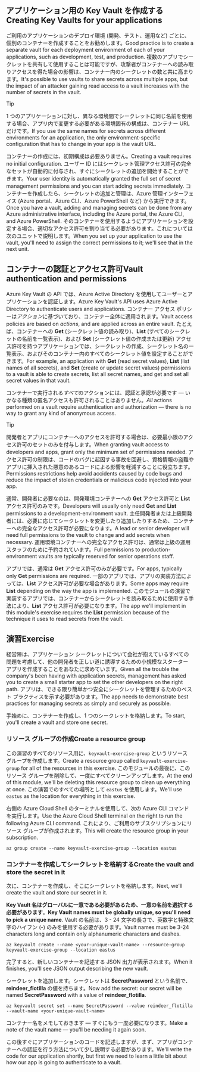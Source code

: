 ## <a name="creating-key-vaults-for-your-applications"></a><span data-ttu-id="04e81-101">アプリケーション用の Key Vault を作成する</span><span class="sxs-lookup"><span data-stu-id="04e81-101">Creating Key Vaults for your applications</span></span>

<span data-ttu-id="04e81-102">ご利用のアプリケーションのデプロイ環境 (開発、テスト、運用など) ごとに、個別のコンテナーを作成することをお勧めします。</span><span class="sxs-lookup"><span data-stu-id="04e81-102">Good practice is to create a separate vault for each deployment environment of each of your applications, such as development, test, and production.</span></span> <span data-ttu-id="04e81-103">複数のアプリでシークレットを共有して使用することは可能ですが、攻撃者がコンテナーへの読み取りアクセスを得た場合の影響は、コンテナー内のシークレットの数と共に高まります。</span><span class="sxs-lookup"><span data-stu-id="04e81-103">It's possible to use vaults to share secrets across multiple apps, but the impact of an attacker gaining read access to a vault increases with the number of secrets in the vault.</span></span>

> [!TIP]
> <span data-ttu-id="04e81-104">1 つのアプリケーションに対し、異なる環境間でシークレットに同じ名前を使用する場合、アプリ内で変更する必要がある環境固有の構成は、コンテナー URL だけです。</span><span class="sxs-lookup"><span data-stu-id="04e81-104">If you use the same names for secrets across different environments for an application, the only environment-specific configuration that has to change in your app is the vault URL.</span></span>

<span data-ttu-id="04e81-105">コンテナーの作成には、初期構成は必要ありません。</span><span class="sxs-lookup"><span data-stu-id="04e81-105">Creating a vault requires no initial configuration.</span></span> <span data-ttu-id="04e81-106">ユーザー ID にはシークレット管理アクセス許可の完全なセットが自動的に付与され、すぐにシークレットの追加を開始することができます。</span><span class="sxs-lookup"><span data-stu-id="04e81-106">Your user identity is automatically granted the full set of secret management permissions and you can start adding secrets immediately.</span></span> <span data-ttu-id="04e81-107">コンテナーを作成したら、シークレットの追加と管理は、Azure 管理インターフェイス (Azure portal、Azure CLI、Azure PowerShell など) から実行できます。</span><span class="sxs-lookup"><span data-stu-id="04e81-107">Once you have a vault, adding and managing secrets can be done from any Azure administrative interface, including the Azure portal, the Azure CLI, and Azure PowerShell.</span></span> <span data-ttu-id="04e81-108">そのコンテナーを使用するようにアプリケーションを設定する場合、適切なアクセス許可を割り当てる必要があります。これについては次のユニットで説明します。</span><span class="sxs-lookup"><span data-stu-id="04e81-108">When you set up your application to use the vault, you'll need to assign the correct permissions to it; we'll see that in the next unit.</span></span>

## <a name="vault-authentication-and-permissions"></a><span data-ttu-id="04e81-109">コンテナーの認証とアクセス許可</span><span class="sxs-lookup"><span data-stu-id="04e81-109">Vault authentication and permissions</span></span>

<span data-ttu-id="04e81-110">Azure Key Vault の API では、Azure Active Directory を使用してユーザーとアプリケーションを認証します。</span><span class="sxs-lookup"><span data-stu-id="04e81-110">Azure Key Vault's API uses Azure Active Directory to authenticate users and applications.</span></span> <span data-ttu-id="04e81-111">コンテナー アクセス ポリシーは*アクション*に基づいており、コンテナー全体に適用されます。</span><span class="sxs-lookup"><span data-stu-id="04e81-111">Vault access policies are based on *actions*, and are applied across an entire vault.</span></span> <span data-ttu-id="04e81-112">たとえば、コンテナーへの **Get** (シークレット値の読み取り)、**List** (すべてのシークレットの名前を一覧表示)、および **Set** (シークレット値の作成または更新) アクセス許可を持つアプリケーションでは、シークレットの作成、シークレット名の一覧表示、およびそのコンテナー内のすべてのシークレット値を設定することができます。</span><span class="sxs-lookup"><span data-stu-id="04e81-112">For example, an application with **Get** (read secret values), **List** (list names of all secrets), and **Set** (create or update secret values) permissions to a vault is able to create secrets, list all secret names, and get and set all secret values in that vault.</span></span>

<span data-ttu-id="04e81-113">コンテナーで実行される*すべて*のアクションには、認証と承認が必要です &mdash; いかなる種類の匿名アクセスも許可されることはありません。</span><span class="sxs-lookup"><span data-stu-id="04e81-113">*All* actions performed on a vault require authentication and authorization &mdash; there is no way to grant any kind of anonymous access.</span></span>

> [!TIP]
> <span data-ttu-id="04e81-114">開発者とアプリにコンテナーへのアクセスを許可する場合は、必要最小限のアクセス許可のセットのみを付与します。</span><span class="sxs-lookup"><span data-stu-id="04e81-114">When granting vault access to developers and apps, grant only the minimum set of permissions needed.</span></span> <span data-ttu-id="04e81-115">アクセス許可の制限は、コードのバグに起因する事故を回避し、資格情報の盗難やアプリに挿入された悪意のあるコードによる影響を軽減することに役立ちます。</span><span class="sxs-lookup"><span data-stu-id="04e81-115">Permissions restrictions help avoid accidents caused by code bugs and reduce the impact of stolen credentials or malicious code injected into your app.</span></span>

<span data-ttu-id="04e81-116">通常、開発者に必要なのは、開発環境コンテナーへの **Get** アクセス許可と **List** アクセス許可のみです。</span><span class="sxs-lookup"><span data-stu-id="04e81-116">Developers will usually only need **Get** and **List** permissions to a development-environment vault.</span></span> <span data-ttu-id="04e81-117">主任開発者または上級開発者には、必要に応じてシークレットを変更したり追加したりするため、コンテナーへの完全なアクセス許可が必要になります。</span><span class="sxs-lookup"><span data-stu-id="04e81-117">A lead or senior developer will need full permissions to the vault to change and add secrets when necessary.</span></span> <span data-ttu-id="04e81-118">運用環境コンテナーへの完全なアクセス許可は、通常は上級の運用スタッフのために予約されています。</span><span class="sxs-lookup"><span data-stu-id="04e81-118">Full permissions to production-environment vaults are typically reserved for senior operations staff.</span></span>

<span data-ttu-id="04e81-119">アプリでは、通常は **Get** アクセス許可のみが必要です。</span><span class="sxs-lookup"><span data-stu-id="04e81-119">For apps, typically only **Get** permissions are required.</span></span> <span data-ttu-id="04e81-120">一部のアプリでは、アプリの実装方法によっては、**List** アクセス許可が必要な場合があります。</span><span class="sxs-lookup"><span data-stu-id="04e81-120">Some apps may require **List** depending on the way the app is implemented.</span></span> <span data-ttu-id="04e81-121">このモジュールの演習で実装するアプリでは、コンテナーからシークレットを読み取るために使用する手法により、**List** アクセス許可が必要になります。</span><span class="sxs-lookup"><span data-stu-id="04e81-121">The app we'll implement in this module's exercise requires the **List** permission because of the technique it uses to read secrets from the vault.</span></span>

## <a name="exercise"></a><span data-ttu-id="04e81-122">演習</span><span class="sxs-lookup"><span data-stu-id="04e81-122">Exercise</span></span>

<span data-ttu-id="04e81-123">経営陣は、アプリケーション シークレットについて会社が抱えているすべての問題を考慮して、他の開発者を正しい道に誘導するための小規模なスターター アプリを作成することをあなたに求めています。</span><span class="sxs-lookup"><span data-stu-id="04e81-123">Given all the trouble the company's been having with application secrets, management has asked you to create a small starter app to set the other developers on the right path.</span></span> <span data-ttu-id="04e81-124">アプリは、できる限り簡単かつ安全にシークレットを管理するためのベスト プラクティスを示す必要があります。</span><span class="sxs-lookup"><span data-stu-id="04e81-124">The app needs to demonstrate best practices for managing secrets as simply and securely as possible.</span></span>

<span data-ttu-id="04e81-125">手始めに、コンテナーを作成し、1 つのシークレットを格納します。</span><span class="sxs-lookup"><span data-stu-id="04e81-125">To start, you'll create a vault and store one secret.</span></span>

### <a name="create-a-resource-group"></a><span data-ttu-id="04e81-126">リソース グループの作成</span><span class="sxs-lookup"><span data-stu-id="04e81-126">Create a resource group</span></span>

<span data-ttu-id="04e81-127">この演習のすべてのリソース用に、`keyvault-exercise-group` というリソース グループを作成します。</span><span class="sxs-lookup"><span data-stu-id="04e81-127">Create a resource group called `keyvault-exercise-group` for all of the resources in this exercise.</span></span> <span data-ttu-id="04e81-128">このモジュールの最後に、このリソース グループを削除して、一度にすべてクリーンアップします。</span><span class="sxs-lookup"><span data-stu-id="04e81-128">At the end of this module, we'll be deleting this resource group to clean up everything at once.</span></span> <span data-ttu-id="04e81-129">この演習でのすべての場所として `eastus` を使用します。</span><span class="sxs-lookup"><span data-stu-id="04e81-129">We'll use `eastus` as the location for everything in this exercise.</span></span>

<span data-ttu-id="04e81-130">右側の Azure Cloud Shell のターミナルを使用して、次の Azure CLI コマンドを実行します。</span><span class="sxs-lookup"><span data-stu-id="04e81-130">Use the Azure Cloud Shell terminal on the right to run the following Azure CLI command.</span></span> <span data-ttu-id="04e81-131">これにより、ご利用のサブスクリプションにリソース グループが作成されます。</span><span class="sxs-lookup"><span data-stu-id="04e81-131">This will create the resource group in your subscription.</span></span>

```azurecli
az group create --name keyvault-exercise-group --location eastus
```

### <a name="create-the-vault-and-store-the-secret-in-it"></a><span data-ttu-id="04e81-132">コンテナーを作成してシークレットを格納する</span><span class="sxs-lookup"><span data-stu-id="04e81-132">Create the vault and store the secret in it</span></span>

<span data-ttu-id="04e81-133">次に、コンテナーを作成し、そこにシークレットを格納します。</span><span class="sxs-lookup"><span data-stu-id="04e81-133">Next, we'll create the vault and store our secret in it.</span></span>

<span data-ttu-id="04e81-134">**Key Vault 名はグローバルに一意である必要があるため、一意の名前を選択する必要があります**。</span><span class="sxs-lookup"><span data-stu-id="04e81-134">**Key Vault names must be globally unique, so you'll need to pick a unique name**.</span></span> <span data-ttu-id="04e81-135">Vault の名前は、3 - 24 文字の長さで、英数字と特殊文字のハイフン (-) のみを使用する必要があります。</span><span class="sxs-lookup"><span data-stu-id="04e81-135">Vault names must be 3-24 characters long and contain only alphanumeric characters and dashes.</span></span>

```azurecli
az keyvault create --name <your-unique-vault-name> --resource-group keyvault-exercise-group --location eastus
```

<span data-ttu-id="04e81-136">完了すると、新しいコンテナーを記述する JSON 出力が表示されます。</span><span class="sxs-lookup"><span data-stu-id="04e81-136">When it finishes, you'll see JSON output describing the new vault.</span></span>

<span data-ttu-id="04e81-137">シークレットを追加します。シークレットは **SecretPassword** という名前で、**reindeer_flotilla** の値を持ちます。</span><span class="sxs-lookup"><span data-stu-id="04e81-137">Now add the secret: our secret will be named **SecretPassword** with a value of **reindeer_flotilla**.</span></span>

```azurecli
az keyvault secret set --name SecretPassword --value reindeer_flotilla --vault-name <your-unique-vault-name>
```

<span data-ttu-id="04e81-138">コンテナー名をメモしておきます &mdash; すぐにもう一度必要になります。</span><span class="sxs-lookup"><span data-stu-id="04e81-138">Make a note of the vault name &mdash; you'll be needing it again soon.</span></span>

<span data-ttu-id="04e81-139">この後すぐにアプリケーションのコードを記述しますが、まず、アプリがコンテナーへの認証を行う方法について少し説明する必要があります。</span><span class="sxs-lookup"><span data-stu-id="04e81-139">We'll write the code for our application shortly, but first we need to learn a little bit about how our app is going to authenticate to a vault.</span></span>